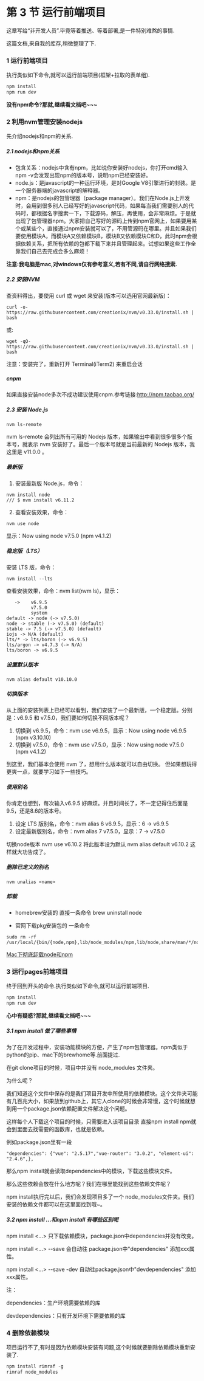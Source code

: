 # 第 3 节 运行前端项目

这章写给“非开发人员”.毕竟等着推送、等着部署,是一件特别难熬的事情.

这篇文档,来自我的库存,稍微整理了下.

### 1 运行前端项目

执行类似如下命令,就可以运行前端项目(框架+拉取的表单组).

```js
npm install
npm run dev
```



**没有npm命令?那就,继续看文档吧~~~**



### 2 利用nvm管理安装nodejs

先介绍nodejs和npm的关系.

##### 2.1 nodejs和npm关系

- 包含关系：nodejs中含有npm，比如说你安装好nodejs，你打开cmd输入npm -v会发现出现npm的版本号，说明npm已经安装好。
- node.js：是javascript的一种运行环境，是对Google V8引擎进行的封装。是一个服务器端的javascript的解释器。
- npm：是nodejs的包管理器（package manager）。我们在Node.js上开发时，会用到很多别人已经写好的javascript代码，如果每当我们需要别人的代码时，都根据名字搜索一下，下载源码，解压，再使用，会非常麻烦。于是就出现了包管理器npm。大家把自己写好的源码上传到npm官网上，如果要用某个或某些个，直接通过npm安装就可以了，不用管源码在哪里。并且如果我们要使用模块A，而模块A又依赖模块B，模块B又依赖模块C和D，此时npm会根据依赖关系，把所有依赖的包都下载下来并且管理起来。试想如果这些工作全靠我们自己去完成会多么麻烦！

**注意:我电脑是mac,对windows仅有参考意义,若有不同,请自行网络搜索.**

##### 2.2 安装NVM

查资料得出，要使用 curl 或 wget 来安装(版本可以选用官网最新版)：

```
curl -o- https://raw.githubusercontent.com/creationix/nvm/v0.33.0/install.sh | bash
```

或:

```
wget -qO- https://raw.githubusercontent.com/creationix/nvm/v0.33.0/install.sh | bash
```

注意：安装完了，重新打开 Terminal(iTerm2) 来重启会话

##### cnpm

如果直接安装node多次不成功建议使用cnpm.参考链接:http://npm.taobao.org/

##### 2.3 安装 Node.js

```
nvm ls-remote
```
nvm ls-remote 会列出所有可用的 Nodejs 版本，如果输出中看到很多很多个版本号，就表示 nvm 安装好了。最后一个版本号就是当前最新的 Nodejs 版本，我这里是 v11.0.0 。


##### 最新版
1. 安装最新版 Node.js，命令：

```
nvm install node
/// $ nvm install v6.11.2
```
2. 查看安装效果，命令：

```
nvm use node
```
显示：Now using node v7.5.0 (npm v4.1.2)
##### 稳定版（LTS）
安装 LTS 版，命令：

```
nvm install --lts
```

查看安装效果，命令：nvm list(nvm ls)，显示：

```
   ->    v6.9.5
         v7.5.0
         system
default -> node (-> v7.5.0)
node -> stable (-> v7.5.0) (default)
stable -> 7.5 (-> v7.5.0) (default)
iojs -> N/A (default)
lts/* -> lts/boron (-> v6.9.5)
lts/argon -> v4.7.3 (-> N/A)
lts/boron -> v6.9.5
```
##### 设置默认版本

```
nvm alias default v10.10.0
```
##### 切换版本

从上面的安装列表上已经可以看到，我们安装了一个最新版，一个稳定版。分别是：v6.9.5 和 v7.5.0，我们要如何切换不同版本呢？
1. 切换到 v6.9.5，命令：nvm use v6.9.5，显示：Now using node v6.9.5 (npm v3.10.10)
2. 切换到 v7.5.0，命令：nvm use v7.5.0，显示：Now using node v7.5.0 (npm v4.1.2)

到这里，我们基本会使用 nvm 了，想用什么版本就可以自由切换。 但如果想玩得更爽一点，就要学习如下一些技巧。
##### 使用别名

你肯定也想到，每次输入v6.9.5 好麻烦。并且时间长了，不一定记得住后面是9.5，还是8.6的版本号。
1. 设定 LTS 版别名，命令：nvm alias 6 v6.9.5，显示：6 -> v6.9.5
2. 设定最新版别名，命令：nvm alias 7 v7.5.0，显示：7 -> v7.5.0

切换node版本
nvm use v6.10.2
将此版本设为默认
nvm alias default v6.10.2
这样就大功告成了。

##### 删除已定义的别名

```
nvm unalias <name>
```

##### 卸载

- homebrew安装的
直接一条命令 
brew uninstall node

- 官网下载pkg安装包的
一条命令 
```
sudo rm -rf /usr/local/{bin/{node,npm},lib/node_modules/npm,lib/node,share/man/*/node.*}
```

[Mac下彻底卸载node和npm](https://blog.csdn.net/shiquanqq/article/details/78032943)

### 3 运行pages前端项目

终于回到开头的命令.执行类似如下命令,就可以运行前端项目.

```js
npm install
npm run dev
```



**心中有疑惑?那就,继续看文档吧~~~**



##### 3.1 npm install 做了哪些事情

为了在开发过程中，安装功能模块的方便，产生了npm包管理器。npm类似于python的pip、mac下的brewhome等.前面提过.

在git clone项目的时候，项目中并没有 node_modules 文件夹。

为什么呢？

我们知道这个文件中保存的是我们项目开发中所使用的依赖模块。这个文件夹可能有几百兆大小，如果放到github上，其它人clone的时候会非常慢，这个时候就想到用一个package.json依赖配置文件解决这个问题。

这样每个人下载这个项目的时候，只需要进入该项目目录 直接npm install npm就会到里面去找需要的函数库，也就是依赖。

例如package.json里有一段

```
"dependencies": {"vue": "2.5.17","vue-router": "3.0.2", "element-ui": "2.4.6",},
```

那么npm install就会读取dependencies中的模块，下载这些模块文件。

那么这些依赖会放在什么地方呢？我们在哪里能找到这些依赖文件呢？

npm install执行完以后，我们会发现项目多了一个 node_modules文件夹。我们安装的依赖文件都可以在这里面找到哦~。

##### 3.2 npm install ...和npm install 有哪些区别呢

npm install <...> 只下载依赖模块，package.json中dependencies并没有改变。

npm install <...> --save 会自动往 package.json中"dependencies" 添加xxx属性。

npm install <...> --save -dev 自动往package.json中"devdependencies" 添加xxx属性。

注：

dependencies：生产环境需要依赖的库

devdependencies：只有开发环境下需要依赖的库

### 4 删除依赖模块

项目运行不了,有时是因为依赖模块安装有问题,这个时候就要删除依赖模块重新安装了.

```js
npm install rimraf -g
rimraf node_modules
```

